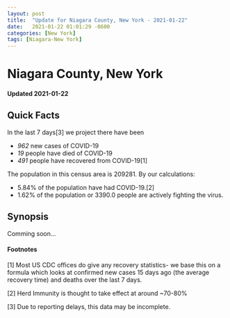 ```yaml
---
layout: post
title:  "Update for Niagara County, New York - 2021-01-22"
date:   2021-01-22 01:01:29 -0600
categories: [New York]
tags: [Niagara-New York]
---
```


# Niagara County, New York
#### Updated 2021-01-22

## Quick Facts

In the last 7 days[3] we project there have been
- *962* new cases of COVID-19
- *19* people have died of COVID-19
- *491* people have recovered from COVID-19[1]

The population in this census area is 209281. By our calculations:
- 5.84% of the population have had COVID-19.[2]
- 1.62% of the population or 3390.0 people are actively fighting the virus.

## Synopsis

Comming soon...


#### Footnotes

[1] Most US CDC offices do give any recovery statistics- we base this on a formula which looks at confirmed new cases
15 days ago (the average recovery time) and deaths over the last 7 days.

[2] Herd Immunity is thought to take effect at around ~70-80%

[3] Due to reporting delays, this data may be incomplete.
 
    